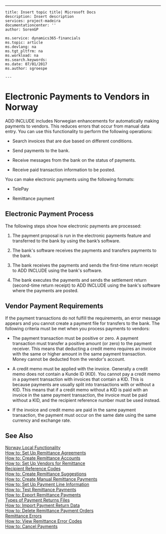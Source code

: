 ---
    title: Insert topic title| Microsoft Docs
    description: Insert description
    services: project-madeira
    documentationcenter: ''
    author: SorenGP

    ms.service: dynamics365-financials
    ms.topic: article
    ms.devlang: na
    ms.tgt_pltfrm: na
    ms.workload: na
    ms.search.keywords:
    ms.date: 07/01/2017
    ms.author: sgroespe

    ---
# Electronic Payments to Vendors in Norway
ADD INCLUDE<!--[!INCLUDE[navnow](../../includes/navnow_md.md)]--> includes Norwegian enhancements for automatically making payments to vendors. This reduces errors that occur from manual data entry. You can use this functionality to perform the following operations:  
  
-   Search invoices that are due based on different conditions.  
  
-   Send payments to the bank.  
  
-   Receive messages from the bank on the status of payments.  
  
-   Receive paid transaction information to be posted.  
  
 You can make electronic payments using the following formats:  
  
-   TelePay  
  
-   Remittance payment  
  
## Electronic Payment Process  
 The following steps show how electronic payments are processed:  
  
1.  The payment proposal is run in the electronic payments feature and transferred to the bank by using the bank’s software.  
  
2.  The bank's software receives the payments and transfers payments to the bank.  
  
3.  The bank receives the payments and sends the first-time return receipt to ADD INCLUDE<!--[!INCLUDE[navnow](../../includes/navnow_md.md)]--> using the bank's software.  
  
4.  The bank executes the payments and sends the settlement return \(second-time return receipt\) to ADD INCLUDE<!--[!INCLUDE[navnow](../../includes/navnow_md.md)]--> using the bank's software where the payments are posted.  
  
## Vendor Payment Requirements  
 If the payment transactions do not fulfill the requirements, an error message appears and you cannot create a payment file for transfers to the bank. The following criteria must be met when you process payments to vendors:  
  
-   The payment transaction must be positive or zero. A payment transaction must transfer a positive amount \(or zero\) to the payment receiver. This means that deducting a credit memo requires an invoice with the same or higher amount in the same payment transaction. Money cannot be deducted from the vendor's account.  
  
-   A credit memo must be applied with the invoice. Generally a credit memo does not contain a Kunde ID \(KID\). You cannot pay a credit memo in a payment transaction with invoices that contain a KID. This is because payments are usually split into transactions with or without a KID. This means that if a credit memo without a KID is paid with an invoice in the same payment transaction, the invoice must be paid without a KID, and the recipient reference number must be used instead.  
  
-   If the invoice and credit memo are paid in the same payment transaction, the payment must occur on the same date using the same currency and exchange rate.  
  
## See Also  
 [Norway Local Functionality](../FullExperience/norway-local-functionality.md)   
 [How to: Set Up Remittance Agreements](../FullExperience/how-to-set-up-remittance-agreements.md)   
 [How to: Create Remittance Accounts](../FullExperience/how-to-create-remittance-accounts.md)   
 [How to: Set Up Vendors for Remittance](../FullExperience/how-to-set-up-vendors-for-remittance.md)   
 [Recipient Reference Codes](../FullExperience/recipient-reference-codes.md)   
 [How to: Create Remittance Suggestions](../FullExperience/how-to-create-remittance-suggestions.md)   
 [How to: Create Manual Remittance Payments](../FullExperience/how-to-create-manual-remittance-payments.md)   
 [How to: Set Up Payment Line Information](../FullExperience/how-to-set-up-payment-line-information.md)   
 [How to: Test Remittance Payments](../FullExperience/how-to-test-remittance-payments.md)   
 [How to: Export Remittance Payments](../FullExperience/how-to-export-remittance-payments.md)   
 [Types of Payment Returns Files](../FullExperience/types-of-payment-returns-files.md)   
 [How to: Import Payment Return Data](../FullExperience/how-to-import-payment-return-data.md)   
 [How to: Delete Remittance Payment Orders](../FullExperience/how-to-delete-remittance-payment-orders.md)   
 [Remittance Errors](../FullExperience/remittance-errors.md)   
 [How to: View Remittance Error Codes](../FullExperience/how-to-view-remittance-error-codes.md)   
 [How to: Cancel Payments](../FullExperience/how-to-cancel-payments.md)